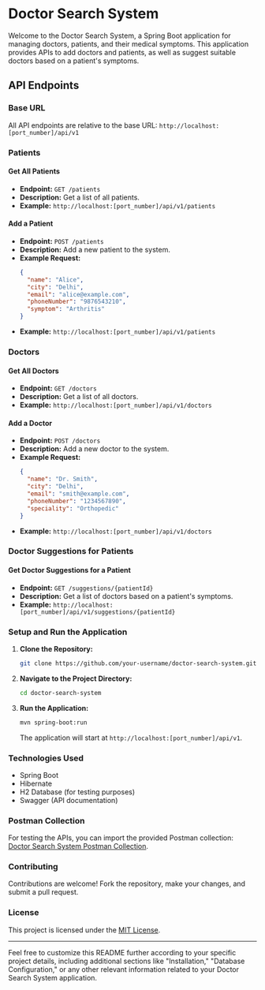# Doctor Search System

Welcome to the Doctor Search System, a Spring Boot application for managing doctors, patients, and their medical symptoms. This application provides APIs to add doctors and patients, as well as suggest suitable doctors based on a patient's symptoms.

## API Endpoints

### Base URL

All API endpoints are relative to the base URL: `http://localhost:[port_number]/api/v1`

### Patients

#### Get All Patients

- **Endpoint:** `GET /patients`
- **Description:** Get a list of all patients.
- **Example:** `http://localhost:[port_number]/api/v1/patients`

#### Add a Patient

- **Endpoint:** `POST /patients`
- **Description:** Add a new patient to the system.
- **Example Request:**
  ```json
  {
    "name": "Alice",
    "city": "Delhi",
    "email": "alice@example.com",
    "phoneNumber": "9876543210",
    "symptom": "Arthritis"
  }
  ```
- **Example:** `http://localhost:[port_number]/api/v1/patients`

### Doctors

#### Get All Doctors

- **Endpoint:** `GET /doctors`
- **Description:** Get a list of all doctors.
- **Example:** `http://localhost:[port_number]/api/v1/doctors`

#### Add a Doctor

- **Endpoint:** `POST /doctors`
- **Description:** Add a new doctor to the system.
- **Example Request:**
  ```json
  {
    "name": "Dr. Smith",
    "city": "Delhi",
    "email": "smith@example.com",
    "phoneNumber": "1234567890",
    "speciality": "Orthopedic"
  }
  ```
- **Example:** `http://localhost:[port_number]/api/v1/doctors`

### Doctor Suggestions for Patients

#### Get Doctor Suggestions for a Patient

- **Endpoint:** `GET /suggestions/{patientId}`
- **Description:** Get a list of doctors based on a patient's symptoms.
- **Example:** `http://localhost:[port_number]/api/v1/suggestions/{patientId}`

### Setup and Run the Application

1. **Clone the Repository:**
   ```sh
   git clone https://github.com/your-username/doctor-search-system.git
   ```

2. **Navigate to the Project Directory:**
   ```sh
   cd doctor-search-system
   ```

3. **Run the Application:**
   ```sh
   mvn spring-boot:run
   ```

   The application will start at `http://localhost:[port_number]/api/v1`.

### Technologies Used

- Spring Boot
- Hibernate
- H2 Database (for testing purposes)
- Swagger (API documentation)

### Postman Collection

For testing the APIs, you can import the provided Postman collection: [Doctor Search System Postman Collection](link_to_your_postman_collection).

### Contributing

Contributions are welcome! Fork the repository, make your changes, and submit a pull request.

### License

This project is licensed under the [MIT License](LICENSE).

---

Feel free to customize this README further according to your specific project details, including additional sections like "Installation," "Database Configuration," or any other relevant information related to your Doctor Search System application.
